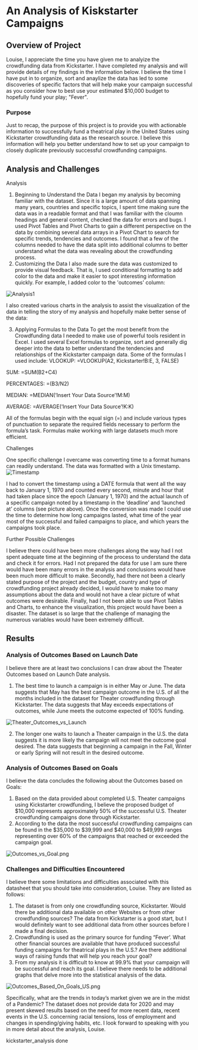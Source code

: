 # An Analysis of Kiskstarter Campaigns

## Overview of Project
Louise, I appreciate the time you have given me to analyize the crowdfunding data from Kickstarter.        I have completed my analysis and will provide details of my findings in the information below. I believe   the time I have put in to organize, sort and anaylize the data has led to some discoveries of specific factors that will help make your campaign successful as you consider how to best use your estimated $10,000 budget to hopefully fund your play; "Fever".
### Purpose
Just to recap, the purpose of this project is to provide you with actionable information to successfully fund a theatrical play in the United States using Kickstarter crowdfunding data as the research source. I believe this information will help you better understand how to set up your campaign to closely duplicate previously successful crowdfunding campaigns.
## Analysis and Challenges
Analysis
1.	Beginning to Understand the Data I began my analysis by becoming familiar with the dataset. Since it is a large amount of data spanning many years, countries and specific topics, I spent time making sure the data was in a  readable format and that I was familiar with the cloumn headings and general content, checked the data for errors and bugs. I used Pivot Tables and Pivot Charts to gain a different perspective on the data by combining several data arrays in a Pivot Chart to search for specific trends, tendencies and outcomes. I found that a few of the columns needed to have the data split into additional columns to better understand what the data was revealing about the crowdfunding process.
2.	Customizing the Data
I also made sure the data was customized to provide visual feedback. That is, I used conditional formatting to add color to the data and make it easier to spot interesting information quickly. For example, I added color to the 'outcomes' column: 
 
![Analysis1](https://github.com/peteremiller/mykickstarter-analysis/blob/master/Resources/Analysis1.pnghttp://url/to/img.png)

I also created various charts in the analysis to assist the visualization of the data in telling the story of my analysis and hopefully make better sense of the data: 
	 					 

3.	Applying Formulas to the Data
To get the most benefit from the Crowdfunding data I needed to make use of powerful tools resident in Excel. I used several Excel formulas to organize, sort and generally dig deeper into the data to better understand the tendencies and relationships of the Kickstarter campaign data. Some of the formulas I used include:
VLOOKUP:	=VLOOKUP(A2, Kickstarter!B:E, 3, FALSE)

SUM: 		=SUM(B2+C4)

PERCENTAGES:	=(B3/N2)

MEDIAN: 	=MEDIAN(‘Insert Your Data Source’!M:M)

AVERAGE:	=AVERAGE(‘Insert Your Data Source’!K:K)

All of the formulas begin with the equal sign (=) and include various types of punctuation to separate the required fields necessary to perform the formula’s task. Formulas make working with large datasets much more efficient. 

Challenges

One specific challenge I overcame was converting time to a format humans can readily understand. The data was formatted with a Unix timestamp.                                  
![Timestamp](https://github.com/peteremiller/mykickstarter-analysis/blob/master/Resources/TImestamp.pnghttp://url/to/img.png)
                                                            
I had to convert the timestamp using a DATE formula that went all the way back to January 1, 1970 and counted every second, minute and hour that had taken place since the epoch (January 1, 1970) and the actual launch of a specific campaign noted by a timestamp in the ‘deadline’ and ‘launched at’ columns (see picture above). Once the conversion was made I could use the time to determine how long campaigns lasted, what time of the year most of the successful and failed campaigns to place, and which years the campaigns took place.

Further Possible Challenges

I believe there could have been more challenges along the way had I not spent adequate time at the beginning of the process to understand the data and check it for errors. Had I not prepared the data for use I am sure there would have been many errors in the analysis and conclusions would have been much more difficult to make. Secondly, had there not been a clearly stated purpose of the project and the budget, country and type of crowdfunding project already decided, I would have to make too many assumptions about the data and would not have a clear picture of what outcomes were desirable. Finally, had I not been able to use Pivot Tables and Charts, to enhance the visualization, this project would have been a disaster. The dataset is so large that the challenge of managing the numerous variables would have been extremely difficult. 

 ## Results
### Analysis of Outcomes Based on Launch Date
I believe there are at least two conclusions I can draw about the Theater Outcomes based on Launch Date analysis.
1.	The best time to launch a campaign is in either May or June. The data suggests that May has the best campaign outcome in the U.S. of all the months included in the dataset for Theater crowdfunding through Kickstarter. The data suggests that May exceeds expectations of outcomes, while June meets the outcome expected of 100% funding.

![Theater_Outcomes_vs_Launch](https://github.com/peteremiller/mykickstarter-analysis/blob/master/Resources/Theater_Outcomes_vs_Launch.png)
 
2.	The longer one waits to launch a Theater campaign in the U.S. the data suggests it is more likely the campaign will not meet the outcome goal desired. The data suggests that beginning a campaign in the Fall, Winter or early Spring will not result in the desired outcome.

### Analysis of Outcomes Based on Goals
I believe the data concludes the following about the Outcomes based on Goals:
1.	Based on the data provided about completed U.S. Theater campaigns using Kickstarter crowdfunding, I believe the proposed budget of $10,000 represents approximately 50% of the successful U.S. Theater crowdfunding campaigns done through Kickstarter. 
2.	According to the data the most successful crowdfunding campaigns can be found in the $35,000 to $39,999 and $40,000 to $49,999 ranges representing over 60% of the campaigns that reached or exceeded the campaign goal. 

 ![Outcomes_vs_Goal.png](https://github.com/peteremiller/mykickstarter-analysis/blob/master/Resources/Outcomes_vs_Goal.png)

### Challenges and Difficulties Encountered
I believe there some limitations and difficulties associated with this datasheet that you should take into consideration, Louise. They are listed as follows:
1. The dataset is from only one crowdfunding source, Kickstarter.  Would there be additional data available on other Websites or from other crowdfunding sources? The data from Kickstarter is a good start, but I would definitely want to see additional data from other sources before I made a final decision.
2. Crowdfunding is used as the primary source for funding “Fever’. What other financial sources are available that have produced successful funding campaigns for theatrical plays in the U.S.? Are there additional ways of raising funds that will help you reach your goal?
3. From my analysis it is difficult to know at 99.9% that your campaign will be successful and reach its goal. I believe there needs to be additional graphs that delve more into the statistical analysis of the data. 

![Outcomes_Based_On_Goals_US.png](https://github.com/peteremiller/mykickstarter-analysis/blob/master/Outcomes_Based_On_Goal_US.png)

Specifically, what are the trends in today’s market given we are in the midst of a Pandemic? The dataset does not provide data for 2020 and may present skewed results based on the need for more recent data, recent events in the U.S. concerning racial tensions, loss of employment and changes in spending/giving habits, etc.
I look forward to speaking with you in more detail about the analysis, Louise.

kickstarter_analysis done

